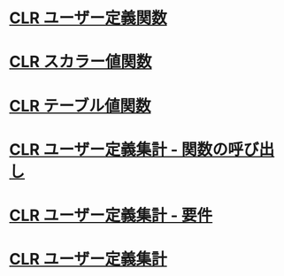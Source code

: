 # [CLR ユーザー定義関数](clr-user-defined-functions.md)
# [CLR スカラー値関数](clr-scalar-valued-functions.md)
# [CLR テーブル値関数](clr-table-valued-functions.md)
# [CLR ユーザー定義集計 - 関数の呼び出し](clr-user-defined-aggregate-invoking-functions.md)
# [CLR ユーザー定義集計 - 要件](clr-user-defined-aggregates-requirements.md)
# [CLR ユーザー定義集計](clr-user-defined-aggregates.md)
